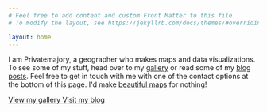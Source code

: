 ```yaml
---
# Feel free to add content and custom Front Matter to this file.
# To modify the layout, see https://jekyllrb.com/docs/themes/#overriding-theme-defaults

layout: home
---
```


I am Privatemajory, a geographer who makes maps and data visualizations. To see some of my stuff, head over to my [gallery](/gallery) or read some of my [blog posts](/blog). Feel free to get in touch with me with one of the contact options at the bottom of this page. I'd make [beautiful maps](/gallery) for nothing!


<a href="/gallery" class="pageButton"><span class="buttonText"> View my gallery </span></a>
<a href="/blog" class="pageButton"><span class="buttonText"> Visit my blog </span></a>